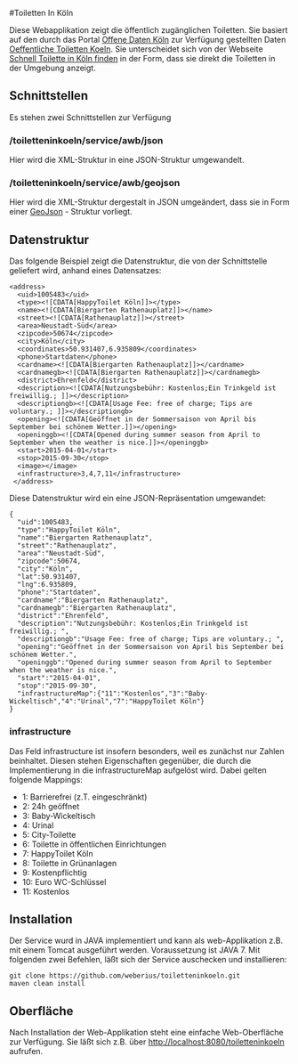 #Toiletten In Köln

Diese Webapplikation zeigt die öffentlich zugänglichen Toiletten. Sie basiert auf den durch das Portal [Offene Daten Köln](http://offenedaten-koeln.de/) zur Verfügung gestellten Daten [Oeffentliche Toiletten Koeln](http://offenedaten-koeln.de/dataset/oeffentliche-toiletten-koeln). Sie unterscheidet sich von der Webseite [Schnell Toilette in Köln finden](http://www.toiletten.koeln/toilette-finden.html) in der Form, dass sie direkt die Toiletten in der Umgebung anzeigt.

## Schnittstellen

Es stehen zwei Schnittstellen zur Verfügung

### /toiletteninkoeln/service/awb/json

Hier wird die XML-Struktur in eine JSON-Struktur umgewandelt. 

### /toiletteninkoeln/service/awb/geojson

Hier wird die XML-Struktur dergestalt in JSON umgeändert, dass sie in Form einer [GeoJson](http://geojson.org/) - Struktur vorliegt.

## Datenstruktur

Das folgende Beispiel zeigt die Datenstruktur, die von der Schnittstelle geliefert wird, anhand eines Datensatzes: 
```
<address>
  <uid>1005483</uid>
  <type><![CDATA[HappyToilet Köln]]></type>
  <name><![CDATA[Biergarten Rathenauplatz]]></name>
  <street><![CDATA[Rathenauplatz]]></street>
  <area>Neustadt-Süd</area>
  <zipcode>50674</zipcode>
  <city>Köln</city>
  <coordinates>50.931407,6.935809</coordinates>
  <phone>Startdaten</phone>
  <cardname><![CDATA[Biergarten Rathenauplatz]]></cardname>
  <cardnamegb><![CDATA[Biergarten Rathenauplatz]]></cardnamegb>
  <district>Ehrenfeld</district>
  <description><![CDATA[Nutzungsbebühr: Kostenlos;Ein Trinkgeld ist freiwillig.; ]]></description>
  <descriptiongb><![CDATA[Usage Fee: free of charge; Tips are voluntary.; ]]></descriptiongb>
  <opening><![CDATA[Geöffnet in der Sommersaison von April bis September bei schönem Wetter.]]></opening>
  <openinggb><![CDATA[Opened during summer season from April to September when the weather is nice.]]></openinggb>
  <start>2015-04-01</start>
  <stop>2015-09-30</stop>
  <image></image>
  <infrastructure>3,4,7,11</infrastructure>
 </address>
```
Diese Datenstruktur wird ein eine JSON-Repräsentation umgewandet:
```
{
  "uid":1005483,
  "type":"HappyToilet Köln",
  "name":"Biergarten Rathenauplatz",
  "street":"Rathenauplatz",
  "area":"Neustadt-Süd",
  "zipcode":50674,
  "city":"Köln",
  "lat":50.931407,
  "lng":6.935809,
  "phone":"Startdaten",
  "cardname":"Biergarten Rathenauplatz",
  "cardnamegb":"Biergarten Rathenauplatz",
  "district":"Ehrenfeld",
  "description":"Nutzungsbebühr: Kostenlos;Ein Trinkgeld ist freiwillig.; ",
  "descriptiongb":"Usage Fee: free of charge; Tips are voluntary.; ",
  "opening":"Geöffnet in der Sommersaison von April bis September bei schönem Wetter.",
  "openinggb":"Opened during summer season from April to September when the weather is nice.",
  "start":"2015-04-01",
  "stop":"2015-09-30",
  "infrastructureMap":{"11":"Kostenlos","3":"Baby-Wickeltisch","4":"Urinal","7":"HappyToilet Köln"}
}
```

### infrastructure

Das Feld infrastructure ist insofern besonders, weil es zunächst nur Zahlen beinhaltet. Diesen stehen Eigenschaften gegenüber, die durch die Implementierung in die infrastructureMap aufgelöst wird. Dabei gelten folgende Mappings:

- 1: Barrierefrei (z.T. eingeschränkt)
- 2: 24h geöffnet
- 3: Baby-Wickeltisch
- 4: Urinal
- 5: City-Toilette
- 6: Toilette in öffentlichen Einrichtungen
- 7: HappyToilet Köln
- 8: Toilette in Grünanlagen
- 9: Kostenpflichtig
- 10: Euro WC-Schlüssel
- 11: Kostenlos

## Installation

Der Service wurd in JAVA implementiert und kann als web-Applikation z.B. mit einem Tomcat ausgeführt werden. Voraussetzung ist JAVA 7. Mit folgenden zwei Befehlen, läßt sich der Service auschecken und installieren:

    git clone https://github.com/weberius/toiletteninkoeln.git
    maven clean install

## Oberfläche

Nach Installation der Web-Applikation steht eine einfache Web-Oberfläche zur Verfügung. Sie läßt sich z.B. über [http://localhost:8080/toiletteninkoeln](http://localhost:8080/toiletteninkoeln) aufrufen.
